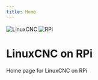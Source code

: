 ```yaml
---
title: Home
---
```


<div> 
    <img src="{{ '/images/linuxcnc-wizard.gif' | absolute_url }}" alt="LinuxCNC">
    <img src="{{ '/images/pi_white.png' | absolute_url }}" alt="RPi">
</div>

# LinuxCNC on RPi 

Home page for LinuxCNC on RPi

